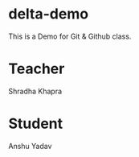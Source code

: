 # delta-demo
This is a Demo for Git &amp; Github class.

# Teacher
Shradha Khapra

# Student
Anshu Yadav